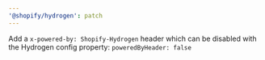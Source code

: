 ```yaml
---
'@shopify/hydrogen': patch
---
```


Add a `x-powered-by: Shopify-Hydrogen` header which can be disabled with the Hydrogen config property: `poweredByHeader: false`
